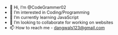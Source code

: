 - 👋 Hi, I’m @CodeGrammer02
- 👀 I’m interested in Coding/Programming
- 🌱 I’m currently learning JavaScript
- 💞️ I’m looking to collaborate for working on websites
- 📫 How to reach me - dangwals123@gmail.com

<!---
CodeGrammer02/CodeGrammer02 is a ✨ special ✨ repository because its `README.md` (this file) appears on your GitHub profile.
You can click the Preview link to take a look at your changes.
--->
